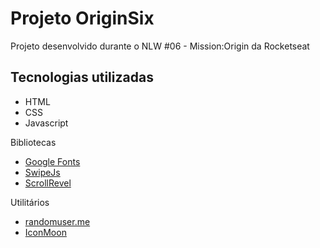 # Projeto OriginSix
Projeto desenvolvido durante o NLW #06 - Mission:Origin da Rocketseat

## Tecnologias utilizadas

- HTML
- CSS
- Javascript

Bibliotecas

- <a href="https://fonts.google.com/">Google Fonts</a>   
- <a href="https://fonts.google.com/">SwipeJs</a>
- <a href="https://fonts.google.com/">ScrollRevel</a>

Utilitários

- <a href="https://fonts.google.com/">randomuser.me</a> 
- <a href="https://fonts.google.com/">IconMoon</a>

